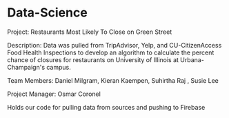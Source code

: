 # Data-Science
Project: Restaurants Most Likely To Close on Green Street

Description: Data was pulled from TripAdvisor, Yelp, and CU-CitizenAccess Food Health Inspections to develop an algorithm to calculate the percent chance of closures for restaurants on University of Illinois at Urbana-Champaign's campus.

Team Members: Daniel Milgram, Kieran Kaempen, Suhirtha Raj , Susie Lee

Project Manager: Osmar Coronel

Holds our code for pulling data from sources and pushing to Firebase
